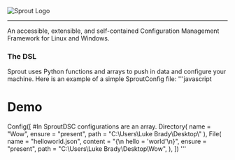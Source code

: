 ![Sprout Logo](http://i.imgur.com/7XA8xpe.png)</br><hr>
An accessible, extensible, and self-contained Configuration Management Framework for Linux and Windows.

### The DSL
Sprout uses Python functions and arrays to push in data and configure your machine.
Here is an example of a simple SproutConfig file: 
'''javascript
# Demo
Config([ #In SproutDSC configurations are an array.
    Directory(
        name = "Wow",
        ensure = "present",
        path = "C:\\Users\\Luke Brady\\Desktop\\"
        ),
    File(
        name = "helloworld.json",
        content = "{\n  hello = 'world'\n}",
        ensure = "present",
        path = "C:\\Users\\Luke Brady\\Desktop\\Wow",
        ),
    ])
'''
